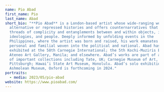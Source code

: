 ```yaml
---
name: Pio Abad
first_name: Pio
last_name: Abad
short_bio: "**Pio Abad** is a London-based artist whose wide-ranging work mines
  alternative or repressed histories and offers counternarratives that draw out
  threads of complicity and entanglements between and within objects, incidents,
  ideologies, and people. Deeply informed by unfolding events in the
  Philippines, where the artist was born and raised, his work emanates from the
  personal and familial woven into the political and national. Abad has
  exhibited at the 58th Carnegie International; the 5th Kochi-Muziris Biennial;
  Ateneo Art Gallery, Manila; and elsewhere. Abad’s works are part of a number
  of important collections including Tate, UK; Carnegie Museum of Art,
  Pittsburgh; Hawai’i State Art Museum, Honolulu. Abad’s solo exhibition at the
  Ashmolean Museum, Oxford is forthcoming in 2024."
portraits:
  - media: 2023/05/pio-abad
website: https://www.pioabad.com/
---
```

